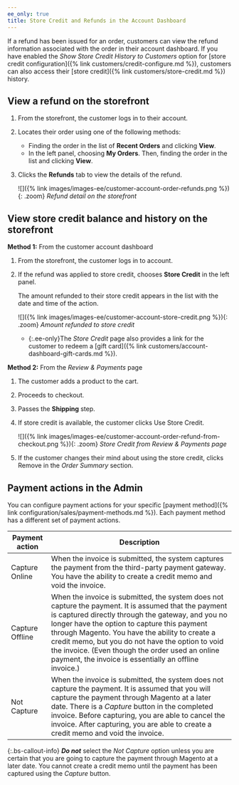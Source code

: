 ```yaml
---
ee_only: true
title: Store Credit and Refunds in the Account Dashboard
---
```


If a refund has been issued for an order, customers can view the refund information associated with the order in their account dashboard. If you have enabled the _Show Store Credit History to Customers_ option for [store credit configuration]({% link customers/credit-configure.md %}), customers can also access their [store credit]({% link customers/store-credit.md %}) history.

## View a refund on the storefront

1. From the storefront, the customer logs in to their account.

1. Locates their order using one of the following methods:

   - Finding the order in the list of **Recent Orders** and clicking **View**.
   - In the left panel, choosing **My Orders**. Then, finding the order in the list and clicking **View**.

1. Clicks the **Refunds** tab to view the details of the refund.

   ![]({% link images/images-ee/customer-account-order-refunds.png %}){: .zoom}
   _Refund detail on the storefront_

## View store credit balance and history on the storefront

**Method 1:** From the customer account dashboard

1. From the storefront, the customer logs in to account.

1. If the refund was applied to store credit, chooses **Store Credit** in the left panel.

   The amount refunded to their store credit appears in the list with the date and time of the action.

   ![]({% link images/images-ee/customer-account-store-credit.png %}){: .zoom}
   _Amount refunded to store credit_

   - {:.ee-only}The _Store Credit_ page also provides a link for the customer to redeem a [gift card]({% link customers/account-dashboard-gift-cards.md %}).

**Method 2:** From the _Review & Payments_ page

1. The customer adds a product to the cart.

1. Proceeds to checkout.

1. Passes the **Shipping** step.

1. If store credit is available, the customer clicks <span class="btn">Use Store Credit</span>.

   ![]({% link images/images-ee/customer-account-order-refund-from-checkout.png %}){: .zoom}
   _Store Credit from Review & Payments page_

1. If the customer changes their mind about using the store credit, clicks <span class="btn">Remove</span> in the _Order Summary_ section.

## Payment actions in the Admin

You can configure payment actions for your specific [payment method]({% link configuration/sales/payment-methods.md %}). Each payment method has a different set of payment actions.

|Payment action |Description|
|--- |---|
|Capture Online |When the invoice is submitted, the system captures the payment from the third-party payment gateway. You have the ability to create a credit memo and void the invoice.
|Capture Offline |When the invoice is submitted, the system does not capture the payment. It is assumed that the payment is captured directly through the gateway, and you no longer have the option to capture this payment through Magento. You have the ability to create a credit memo, but you do not have the option to void the invoice. (Even though the order used an online payment, the invoice is essentially an offline invoice.)|
|Not Capture |When the invoice is submitted, the system does not capture the payment. It is assumed that you will capture the payment through Magento at a later date. There is a _Capture_ button in the completed invoice. Before capturing, you are able to cancel the invoice. After capturing, you are able to create a credit memo and void the invoice.|

{:.bs-callout-info}
**_Do not_** select the _Not Capture_ option unless you are certain that you are going to capture the payment through Magento at a later date. You cannot create a credit memo until the payment has been captured using the _Capture_ button.
